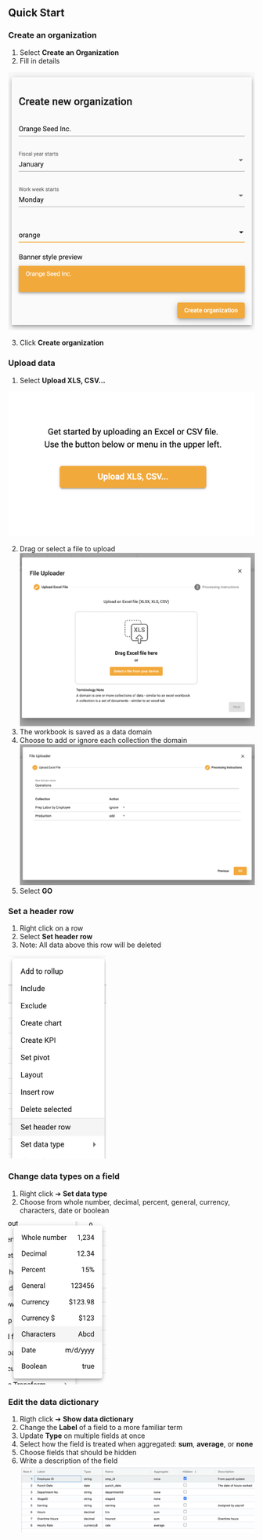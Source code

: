 ## Quick Start
### Create an organization
1.  Select **Create an Organization**
2.  Fill in details

<img src="../assets/org_details.png"  style="width:600px;"></img>

3.  Click **Create organization**


### Upload data
1.  Select **Upload XLS, CSV...**

<img src="../assets/upload.png"  style="width:600px"></img>

2.  Drag or select a file to upload
![upload_select](../assets/upload_select.png)
3.  The workbook is saved as a data domain
4.  Choose to add or ignore each collection the domain
![add_ignore](../assets/add_ignore.png)
5.  Select **GO**



### Set a header row
1.  Right click on a row
2.  Select **Set header row**
3.  Note:  All data above this row will be deleted


<img src="../assets/header_row.png"  style="width:200px;" class="border"></img>



### Change data types on a field
1.  Right click ➔ **Set data type**
2.  Choose from whole number, decimal, percent, general, currency, characters, date or boolean

<img src="../assets/data_type.png"  style="width:200px"></img>



### Edit the data dictionary
1.  Rigth click ➔ **Show data dictionary**
2.  Change the **Label** of a field to a more familiar term
3.  Update **Type** on multiple fields at once
4.  Select how the field is treated when aggregated: **sum**, **average**, or **none**
5.  Choose fields that should be hidden
6.  Write a description of the field 
![dictionary](../assets/dictionary.png)

